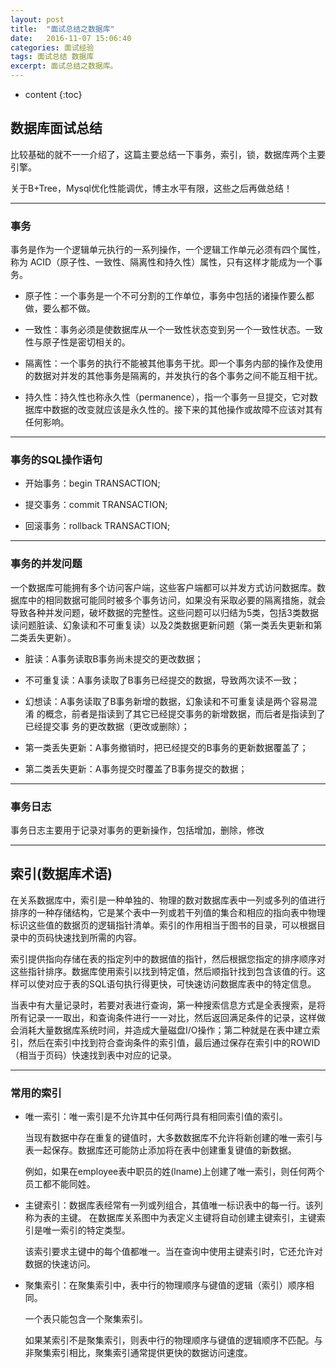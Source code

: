```yaml
---
layout: post
title:  "面试总结之数据库"
date:   2016-11-07 15:06:40 
categories: 面试经验
tags: 面试总结 数据库 
excerpt: 面试总结之数据库。
---
```


* content
{:toc}

## 数据库面试总结

比较基础的就不一一介绍了，这篇主要总结一下事务，索引，锁，数据库两个主要引擎。

关于B+Tree，Mysql优化性能调优，博主水平有限，这些之后再做总结！

---

### 事务

事务是作为一个逻辑单元执行的一系列操作，一个逻辑工作单元必须有四个属性，称为 ACID（原子性、一致性、隔离性和持久性）属性，只有这样才能成为一个事务。

* 原子性：一个事务是一个不可分割的工作单位，事务中包括的诸操作要么都做，要么都不做。

* 一致性：事务必须是使数据库从一个一致性状态变到另一个一致性状态。一致性与原子性是密切相关的。

* 隔离性：一个事务的执行不能被其他事务干扰。即一个事务内部的操作及使用的数据对并发的其他事务是隔离的，并发执行的各个事务之间不能互相干扰。

* 持久性：持久性也称永久性（permanence），指一个事务一旦提交，它对数据库中数据的改变就应该是永久性的。接下来的其他操作或故障不应该对其有任何影响。

---

### 事务的SQL操作语句

* 开始事务：begin TRANSACTION;

* 提交事务：commit TRANSACTION;

* 回滚事务：rollback TRANSACTION;

---

### 事务的并发问题

一个数据库可能拥有多个访问客户端，这些客户端都可以并发方式访问数据库。数据库中的相同数据可能同时被多个事务访问，如果没有采取必要的隔离措施，就会导致各种并发问题，破坏数据的完整性。这些问题可以归结为5类，包括3类数据读问题脏读、幻象读和不可重复读）以及2类数据更新问题（第一类丢失更新和第二类丢失更新）。

* 脏读：A事务读取B事务尚未提交的更改数据；

* 不可重复读：A事务读取了B事务已经提交的数据，导致两次读不一致；

* 幻想读：A事务读取了B事务新增的数据，幻象读和不可重复读是两个容易混淆 的概念，前者是指读到了其它已经提交事务的新增数据，而后者是指读到了已经提交事 务的更改数据（更改或删除）；

* 第一类丢失更新：A事务撤销时，把已经提交的B事务的更新数据覆盖了；

* 第二类丢失更新：A事务提交时覆盖了B事务提交的数据；

---

### 事务日志

事务日志主要用于记录对事务的更新操作，包括增加，删除，修改

---

## 索引(数据库术语)

在关系数据库中，索引是一种单独的、物理的数对数据库表中一列或多列的值进行排序的一种存储结构，它是某个表中一列或若干列值的集合和相应的指向表中物理标识这些值的数据页的逻辑指针清单。索引的作用相当于图书的目录，可以根据目录中的页码快速找到所需的内容。

索引提供指向存储在表的指定列中的数据值的指针，然后根据您指定的排序顺序对这些指针排序。数据库使用索引以找到特定值，然后顺指针找到包含该值的行。这样可以使对应于表的SQL语句执行得更快，可快速访问数据库表中的特定信息。

当表中有大量记录时，若要对表进行查询，第一种搜索信息方式是全表搜索，是将所有记录一一取出，和查询条件进行一一对比，然后返回满足条件的记录，这样做会消耗大量数据库系统时间，并造成大量磁盘I/O操作；第二种就是在表中建立索引，然后在索引中找到符合查询条件的索引值，最后通过保存在索引中的ROWID（相当于页码）快速找到表中对应的记录。

---

### 常用的索引

* 唯一索引：唯一索引是不允许其中任何两行具有相同索引值的索引。

	当现有数据中存在重复的键值时，大多数数据库不允许将新创建的唯一索引与表一起保存。数据库还可能防止添加将在表中创建重复键值的新数据。
	
	例如，如果在employee表中职员的姓(lname)上创建了唯一索引，则任何两个员工都不能同姓。
	
* 主键索引：数据库表经常有一列或列组合，其值唯一标识表中的每一行。该列称为表的主键。 在数据库关系图中为表定义主键将自动创建主键索引，主键索引是唯一索引的特定类型。

	该索引要求主键中的每个值都唯一。当在查询中使用主键索引时，它还允许对数据的快速访问。
	
* 聚集索引：在聚集索引中，表中行的物理顺序与键值的逻辑（索引）顺序相同。

	一个表只能包含一个聚集索引。
  
  如果某索引不是聚集索引，则表中行的物理顺序与键值的逻辑顺序不匹配。与非聚集索引相比，聚集索引通常提供更快的数据访问速度。 



